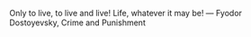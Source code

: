 Only to live, to live and live! Life, whatever it may be!
― Fyodor Dostoyevsky, Crime and Punishment